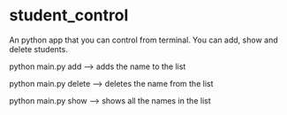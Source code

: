 # student_control
An python app that you can control from terminal. You can add, show and delete students.

python main.py add <NAME> --> adds the name to the list
  
python main.py delete <NAME> --> deletes the name from the list
  
python main.py show --> shows all the names in the list
